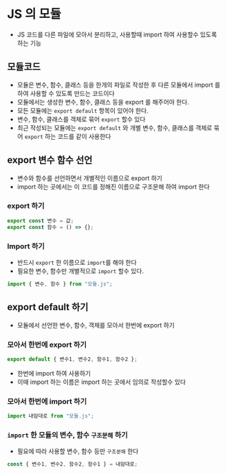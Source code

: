 # JS 의 모듈

- JS 코드를 다른 파일에 모아서 분리하고, 사용할때 import 하여 사용할수 있도록 하는 기능

## 모듈코드

- 모듈은 변수, 함수, 클래스 등을 한개의 파일로 작성한 후 다른 모듈에서 import 를 하여 사용할 수 있도록 만드는 코드이다
- 모듈에서는 생성한 변수, 함수, 클래스 등을 export 를 해주어야 한다.
- 모든 모듈에는 `export default` 항목이 있어야 한다.
- 변수, 함수, 클래스를 객체로 묶어 `export` 할수 있다
- 최근 작성되는 모듈에는 `export default` 와 개별 변수, 함수, 클래스를 객체로 묶어 `export` 하는 코드를 같이 사용한다

## export 변수 함수 선언

- 변수와 함수를 선언하면서 개별적인 이름으로 export 하기
- import 하는 곳에서는 이 코드를 정해진 이름으로 구조문해 하여 import 한다

### export 하기

```js
export const 변수 = 값;
export const 함수 = () => {};
```

### Import 하기

- 반드시 `export` 한 이름으로 `import`를 해야 한다
- 필요한 변수, 함수만 개별적으로 `import` 할수 있다.

```js
import { 변수, 함수 } from "모듈.js";
```

## export default 하기

- 모듈에서 선언한 변수, 함수, 객체를 모아서 한번에 export 하기

### 모아서 한번에 export 하기

```js
export default { 변수1, 변수2, 함수1, 함수2 };
```

- 한번에 import 하여 사용하기
- 이때 import 하는 이름은 import 하는 곳에서 임의로 작성할수 있다

### 모아서 한번에 import 하기

```js
import 내맘대로 from "모듈.js";
```

### `import` 한 모듈의 변수, 함수 `구조분해` 하기

- 필요에 따라 사용할 변수, 함수 등만 `구조분해` 한다

```js
const { 변수1, 변수2, 함수2, 함수1 } = 내맘대로;
```
